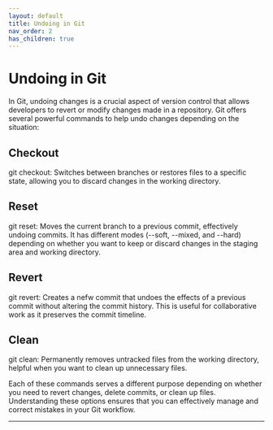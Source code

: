 ```yaml
---
layout: default
title: Undoing in Git
nav_order: 2
has_children: true
---
```


# Undoing in Git

In Git, undoing changes is a crucial aspect of version control that allows developers to revert or modify changes made in a repository. Git offers several powerful commands to help undo changes depending on the situation:

## Checkout
git checkout: Switches between branches or restores files to a specific state, allowing you to discard changes in the working directory.

## Reset
git reset: Moves the current branch to a previous commit, effectively undoing commits. It has different modes (--soft, --mixed, and --hard) depending on whether you want to keep or discard changes in the staging area and working directory.

## Revert
git revert: Creates a nefw commit that undoes the effects of a previous commit without altering the commit history. This is useful for collaborative work as it preserves the commit timeline.

## Clean
git clean: Permanently removes untracked files from the working directory, helpful when you want to clean up unnecessary files.

Each of these commands serves a different purpose depending on whether you need to revert changes, delete commits, or clean up files. Understanding these options ensures that you can effectively manage and correct mistakes in your Git workflow.

---